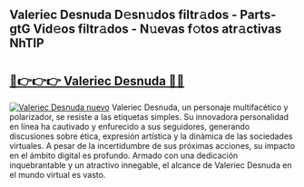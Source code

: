 ## Valeriec Desnuda D𝚎sn𝚞dos filtr𝚊dos - Parts-gtG Vid𝚎os filtr𝚊dos - N𝚞evas f𝚘tos atr𝚊ctivas NhTlP

# <h2><a href="http://mbb0u2h.tromn.icu/?c=Valeriec+Desnuda">🔗👉👉👉 Valeriec Desnuda 🔗🔗</a></h2>

[![Valeriec Desnuda nuevo](https://i.imgur.com/pEAQMta.gif)](http://mbb0u2h.tromn.icu/?c=Valeriec+Desnuda)
Valeriec Desnuda, un personaje multifacético y polarizador, se resiste a las etiquetas simples. Su innovadora personalidad en línea ha cautivado y enfurecido a sus seguidores, generando discusiones sobre ética, expresión artística y la dinámica de las sociedades virtuales. A pesar de la incertidumbre de sus próximas acciones, su impacto en el ámbito digital es profundo. Armado con una dedicación inquebrantable y un atractivo innegable, el alcance de Valeriec Desnuda en el mundo virtual es vasto.
